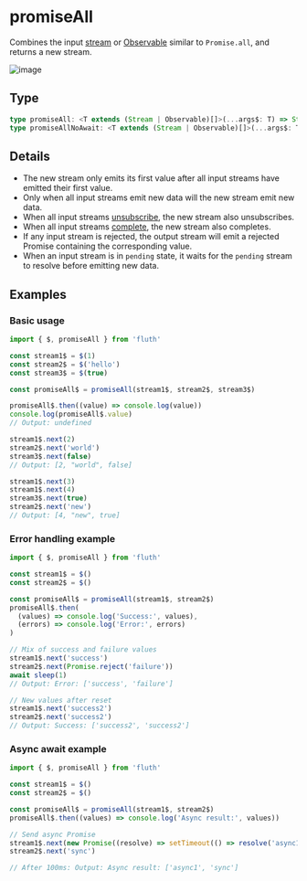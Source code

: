 # promiseAll

Combines the input [stream](/en/api/stream#stream) or [Observable](/en/api/observable) similar to `Promise.all`, and returns a new stream.

![image](/promiseAll.drawio.svg)

## Type

```typescript
type promiseAll: <T extends (Stream | Observable)[]>(...args$: T) => Stream<StreamTupleValues<T>>;
type promiseAllNoAwait: <T extends (Stream | Observable)[]>(...args$: T) => Stream<StreamTupleValues<T>>;
```

## Details

- The new stream only emits its first value after all input streams have emitted their first value.
- Only when all input streams emit new data will the new stream emit new data.
- When all input streams [unsubscribe](/en/guide/base.html#unsubscribe), the new stream also unsubscribes.
- When all input streams [complete](/en/guide/base#complete), the new stream also completes.
- If any input stream is rejected, the output stream will emit a rejected Promise containing the corresponding value.
- When an input stream is in `pending` state, it waits for the `pending` stream to resolve before emitting new data.

## Examples

### Basic usage

```typescript
import { $, promiseAll } from 'fluth'

const stream1$ = $(1)
const stream2$ = $('hello')
const stream3$ = $(true)

const promiseAll$ = promiseAll(stream1$, stream2$, stream3$)

promiseAll$.then((value) => console.log(value))
console.log(promiseAll$.value)
// Output: undefined

stream1$.next(2)
stream2$.next('world')
stream3$.next(false)
// Output: [2, "world", false]

stream1$.next(3)
stream1$.next(4)
stream3$.next(true)
stream2$.next('new')
// Output: [4, "new", true]
```

### Error handling example

```typescript
import { $, promiseAll } from 'fluth'

const stream1$ = $()
const stream2$ = $()

const promiseAll$ = promiseAll(stream1$, stream2$)
promiseAll$.then(
  (values) => console.log('Success:', values),
  (errors) => console.log('Error:', errors)
)

// Mix of success and failure values
stream1$.next('success')
stream2$.next(Promise.reject('failure'))
await sleep(1)
// Output: Error: ['success', 'failure']

// New values after reset
stream1$.next('success2')
stream2$.next('success2')
// Output: Success: ['success2', 'success2']
```

### Async await example

```typescript
import { $, promiseAll } from 'fluth'

const stream1$ = $()
const stream2$ = $()

const promiseAll$ = promiseAll(stream1$, stream2$)
promiseAll$.then((values) => console.log('Async result:', values))

// Send async Promise
stream1$.next(new Promise((resolve) => setTimeout(() => resolve('async1'), 100)))
stream2$.next('sync')

// After 100ms: Output: Async result: ['async1', 'sync']
```
